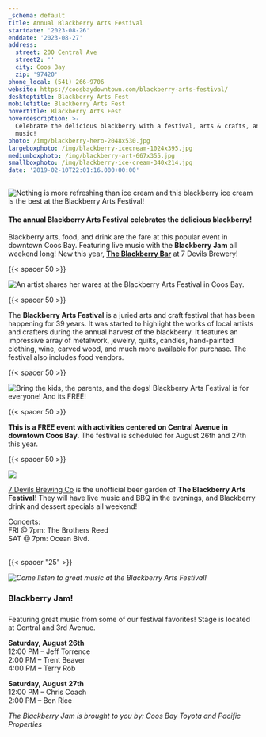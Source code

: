 ```yaml
---
_schema: default
title: Annual Blackberry Arts Festival
startdate: '2023-08-26'
enddate: '2023-08-27'
address:
  street: 200 Central Ave
  street2: ''
  city: Coos Bay
  zip: '97420'
phone_local: (541) 266-9706
website: https://coosbaydowntown.com/blackberry-arts-festival/
desktoptitle: Blackberry Arts Fest
mobiletitle: Blackberry Arts Fest
hovertitle: Blackberry Arts Fest
hoverdescription: >-
  Celebrate the delicious blackberry with a festival, arts & crafts, and live
  music!
photo: /img/blackberry-hero-2048x530.jpg
largeboxphoto: /img/blackberry-icecream-1024x395.jpg
mediumboxphoto: /img/blackberry-art-667x355.jpg
smallboxphoto: /img/blackberry-ice-cream-340x214.jpg
date: '2019-02-10T22:01:16.000+00:00'
---
```

![Nothing is more refreshing than ice cream and this blackberry ice cream is the best at the Blackberry Arts Festival!](/img/blackberry-ice-cream-medium.jpg "Blackberry Ice Cream! Yum!")

#### The annual **Blackberry Arts Festival** celebrates the delicious blackberry!

Blackberry arts, food, and drink are the fare at this popular event in downtown Coos Bay. Featuring live music with the **Blackberry Jam** all weekend long! New this year, **[The Blackberry Bar](https://www.facebook.com/events/3372985676284897)** at 7 Devils Brewery!

{{< spacer 50 >}}

![An artist shares her wares at the Blackberry Arts Festival in Coos Bay.](/img/blackberry-arts-painting-medium.jpg "Arts &amp; Crafts at Blackberry Arts Fest")

{{< spacer 50 >}}

The **Blackberry Arts Festival** is a juried arts and craft festival that has been happening for 39 years. It was started to highlight the works of local artists and crafters during the annual harvest of the blackberry. It features an impressive array of metalwork, jewelry, quilts, candles, hand-painted clothing, wine, carved wood, and much more available for purchase. The festival also includes food vendors.

{{< spacer 50 >}}

![Bring the kids, the parents, and the dogs! Blackberry Arts Festival is for everyone! And its FREE!](/img/blackberry-facepaint-medium.jpg "Blackberry Arts Festival for All Ages")

{{< spacer 50 >}}

**This is a FREE event with activities centered on Central Avenue in downtown Coos Bay.** The festival is scheduled for August 26th and 27th this year.

{{< spacer 50 >}}

![](/img/blackberry-bar.jpeg)

[7 Devils Brewing Co](https://www.facebook.com/7DevilsBrewingCo) is the unofficial beer garden of **The Blackberry Arts Festival**! They will have live music and BBQ in the evenings, and Blackberry drink and dessert specials all weekend!

Concerts:<br>FRI @ 7pm: The Brothers Reed<br>SAT @ 7pm: Ocean Blvd.<br>​​​​

{{< spacer "25" >}}

*![Come listen to great music at the Blackberry Arts Festival!](/img/bba-jam.jpg "Blackberry Jam")*

### Blackberry Jam!

#####

Featuring great music from some of our festival favorites! Stage is located at Central and 3rd Avenue.

**Saturday, August 26th**<br>12:00 PM – Jeff Torrence<br>2:00 PM – Trent Beaver<br>4:00 PM – Terry Rob

**Saturday, August 27th**<br>12:00 PM – Chris Coach<br>2:00 PM – Ben Rice

*The Blackberry Jam is brought to you by: Coos Bay Toyota and Pacific Properties*